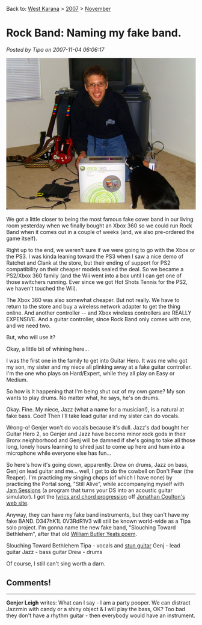 Back to: [West Karana](/posts/westkarana.md) > [2007](/posts/2007/westkarana.md) > [November](./westkarana.md)
# Rock Band: Naming my fake band.

*Posted by Tipa on 2007-11-04 06:06:17*

![](../../../uploads/2007/11/stp60768.JPG)



We got a little closer to being the most famous fake cover band in our living room yesterday when we finally bought an Xbox 360 so we could run Rock Band when it comes out in a couple of weeks (and, we also pre-ordered the game itself).

Right up to the end, we weren't sure if we were going to go with the Xbox or the PS3. I was kinda leaning toward the PS3 when I saw a nice demo of Ratchet and Clank at the store, but their ending of support for PS2 compatibility on their cheaper models sealed the deal. So we became a PS2/Xbox 360 family (and the Wii went into a box until I can get one of those switchers running. Ever since we got Hot Shots Tennis for the PS2, we haven't touched the Wii).

The Xbox 360 was also somewhat cheaper. But not really. We have to return to the store and buy a wireless network adapter to get the thing online. And another controller -- and Xbox wireless controllers are REALLY EXPENSIVE. And a guitar controller, since Rock Band only comes with one, and we need two.

But, who will use it?

Okay, a little bit of whining here...

I was the first one in the family to get into Guitar Hero. It was me who got my son, my sister and my niece all plinking away at a fake guitar controller. I'm the one who plays on Hard/Expert, while they all play on Easy or Medium.

So how is it happening that I'm being shut out of my own game? My son wants to play drums. No matter what, he says, he's on drums.

Okay. Fine. My niece, Jazz (what a name for a musician!), is a natural at fake bass. Cool! Then I'll take lead guitar and my sister can do vocals.

Wrong-o! Genjer won't do vocals because it's dull. Jazz's dad bought her Guitar Hero 2, so Genjer and Jazz have become minor rock gods in their Bronx neighborhood and Genj will be damned if she's going to take all those long, lonely hours learning to shred just to come up here and hum into a microphone while everyone else has fun...

So here's how it's going down, apparently. Drew on drums, Jazz on bass, Genj on lead guitar and me... well, I get to do the cowbell on Don't Fear (the Reaper). I'm practicing my singing chops (of which I have none) by practicing the Portal song, "Still Alive", while accompanying myself with [Jam Sessions](http://www.nintendo.com/newsarticle?articleid=mdaLVrWzIKInvEIy9j2pgQiSEpuOnADz) (a program that turns your DS into an acoustic guitar simulator). I got the [lyrics and chord progression](http://www.jonathancoulton.com/2007/10/15/portal-the-skinny/) off [Jonathan Coulton's web site](http://www.jonathancoulton.com/).

Anyway, they can have my fake band instruments, but they can't have my fake BAND. D347hK1L 0V3RdR1V3 will still be known world-wide as a Tipa solo project. I'm gonna name the new fake band, "Slouching Toward Bethlehem", after that old [William Butler Yeats poem](http://www.online-literature.com/yeats/780/).

Slouching Toward Bethlehem
Tipa - vocals and [stun guitar](http://members.aol.com/bocfaqman/boc_faq.html)
Genj - lead guitar
Jazz - bass guitar
Drew - drums

Of course, I still can't sing worth a darn.

## Comments!
---
**Genjer Leigh** writes: What can I say - I am a party pooper. We can distract Jazzmin with candy or a shiny object & I will play the bass, OK? Too bad they don't have a rhythm guitar - then everybody would have an instrument.
